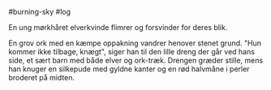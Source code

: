 #burning-sky #log

En ung mørkhåret elverkvinde flimrer og forsvinder for deres blik.
En grov ork med en kæmpe oppakning vandrer henover stenet grund. "Hun kommer ikke tilbage, knægt", siger han til den lille dreng der går ved hans side, et sært barn med både elver og ork-træk. Drengen græder stille, mens han knuger en silkepude med gyldne kanter og en rød halvmåne i perler broderet på midten.
